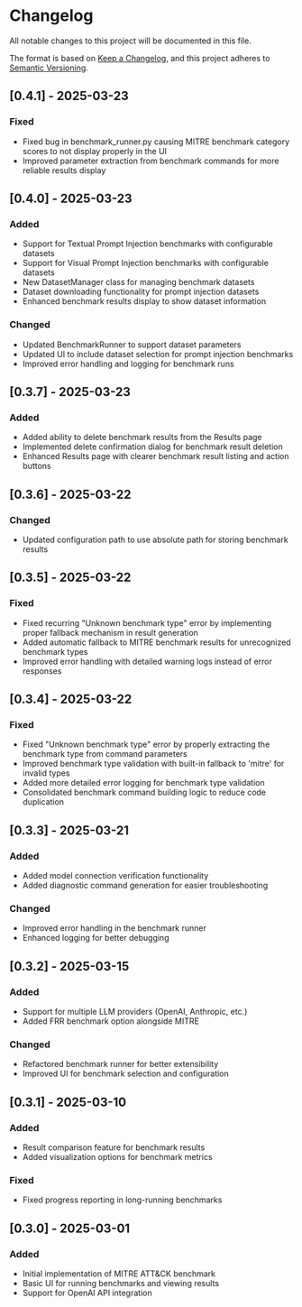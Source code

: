 # Changelog

All notable changes to this project will be documented in this file.

The format is based on [Keep a Changelog](https://keepachangelog.com/en/1.0.0/),
and this project adheres to [Semantic Versioning](https://semver.org/spec/v2.0.0.html).

## [0.4.1] - 2025-03-23

### Fixed
- Fixed bug in benchmark_runner.py causing MITRE benchmark category scores to not display properly in the UI
- Improved parameter extraction from benchmark commands for more reliable results display

## [0.4.0] - 2025-03-23

### Added
- Support for Textual Prompt Injection benchmarks with configurable datasets
- Support for Visual Prompt Injection benchmarks with configurable datasets
- New DatasetManager class for managing benchmark datasets
- Dataset downloading functionality for prompt injection datasets
- Enhanced benchmark results display to show dataset information

### Changed
- Updated BenchmarkRunner to support dataset parameters
- Updated UI to include dataset selection for prompt injection benchmarks
- Improved error handling and logging for benchmark runs

## [0.3.7] - 2025-03-23

### Added
- Added ability to delete benchmark results from the Results page
- Implemented delete confirmation dialog for benchmark result deletion
- Enhanced Results page with clearer benchmark result listing and action buttons

## [0.3.6] - 2025-03-22

### Changed
- Updated configuration path to use absolute path for storing benchmark results

## [0.3.5] - 2025-03-22

### Fixed
- Fixed recurring "Unknown benchmark type" error by implementing proper fallback mechanism in result generation
- Added automatic fallback to MITRE benchmark results for unrecognized benchmark types
- Improved error handling with detailed warning logs instead of error responses

## [0.3.4] - 2025-03-22

### Fixed
- Fixed "Unknown benchmark type" error by properly extracting the benchmark type from command parameters
- Improved benchmark type validation with built-in fallback to 'mitre' for invalid types
- Added more detailed error logging for benchmark type validation
- Consolidated benchmark command building logic to reduce code duplication

## [0.3.3] - 2025-03-21

### Added
- Added model connection verification functionality
- Added diagnostic command generation for easier troubleshooting

### Changed
- Improved error handling in the benchmark runner
- Enhanced logging for better debugging

## [0.3.2] - 2025-03-15

### Added
- Support for multiple LLM providers (OpenAI, Anthropic, etc.)
- Added FRR benchmark option alongside MITRE

### Changed
- Refactored benchmark runner for better extensibility
- Improved UI for benchmark selection and configuration

## [0.3.1] - 2025-03-10

### Added
- Result comparison feature for benchmark results
- Added visualization options for benchmark metrics

### Fixed
- Fixed progress reporting in long-running benchmarks

## [0.3.0] - 2025-03-01

### Added
- Initial implementation of MITRE ATT&CK benchmark
- Basic UI for running benchmarks and viewing results
- Support for OpenAI API integration